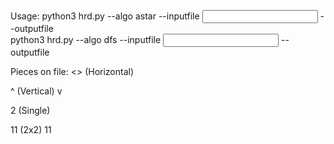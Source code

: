 Usage:  python3 hrd.py --algo astar --inputfile <input file> --outputfile <output file>    
        python3 hrd.py --algo dfs --inputfile <input file> --outputfile <output file>

Pieces on file:
 <> (Horizontal)
 
 ^  (Vertical)
 v 
 
 2 (Single)
 
 11 (2x2)
 11
